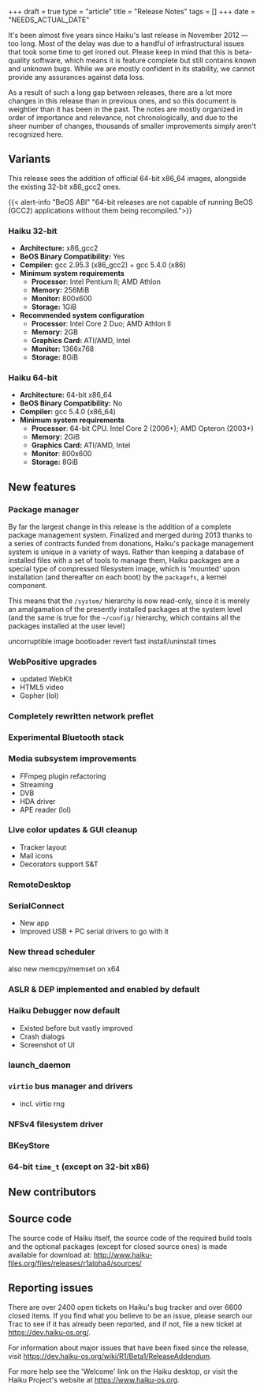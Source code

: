 +++
draft = true
type = "article"
title = "Release Notes"
tags = []
+++
date = "NEEDS_ACTUAL_DATE"

It's been almost five years since Haiku's last release in November 2012 &mdash; too long. Most of the delay was due to a handful of infrastructural issues that took some time to get ironed out. Please keep in mind that this is beta-quality software, which means it is feature complete but still contains known and unknown bugs. While we are mostly confident in its stability, we cannot provide any assurances against data loss.

As a result of such a long gap between releases, there are a lot more changes in this release than in previous ones, and so this document is weightier than it has been in the past. The notes are mostly organized in order of importance and relevance, not chronologically, and due to the sheer number of changes, thousands of smaller improvements simply aren't recognized here.

## Variants

This release sees the addition of official 64-bit x86_64 images, alongside the existing 32-bit x86_gcc2 ones.

{{< alert-info "BeOS ABI" "64-bit releases are not capable of running BeOS (GCC2) applications without them being recompiled.">}}

### Haiku 32-bit

  - **Architecture:** x86_gcc2
  - **BeOS Binary Compatibility:** Yes
  - **Compiler:** gcc 2.95.3 (x86_gcc2) + gcc 5.4.0 (x86)
  - **Minimum system requirements**
    - **Processor**: Intel Pentium II; AMD Athlon
    - **Memory:** 256MiB
    - **Monitor:** 800x600
    - **Storage:** 1GiB
  - **Recommended system configuration**
    - **Processor**: Intel Core 2 Duo; AMD Athlon II
    - **Memory:** 2GB
    - **Graphics Card:** ATI/AMD, Intel
    - **Monitor:** 1366x768
    - **Storage:** 8GiB

### Haiku 64-bit

  - **Architecture:** 64-bit x86_64
  - **BeOS Binary Compatibility:** No
  - **Compiler:** gcc 5.4.0 (x86_64)
  - **Minimum system requirements**
    - **Processor**: 64-bit CPU. Intel Core 2 (2006+); AMD Opteron (2003+)
    - **Memory:** 2GiB
    - **Graphics Card:** ATI/AMD, Intel
    - **Monitor**: 800x600
    - **Storage:** 8GiB

## New features

### Package manager

By far the largest change in this release is the addition of a complete package management system. Finalized and merged during 2013 thanks to a series of contracts funded from donations, Haiku's package management system is unique in a variety of ways. Rather than keeping a database of installed files with a set of tools to manage them, Haiku packages are a special type of compressed filesystem image, which is 'mounted' upon installation (and thereafter on each boot) by the `packagefs`, a kernel component.

This means that the `/system/` hierarchy is now read-only, since it is merely an amalgamation of the presently installed packages at the system level (and the same is true for the `~/config/` hierarchy, which contains all the packages installed at the user level)

uncorruptible image
bootloader revert
fast install/uninstall times

### WebPositive upgrades

 - updated WebKit
 - HTML5 video
 - Gopher (lol)

### Completely rewritten network preflet

### Experimental Bluetooth stack

### Media subsystem improvements

 - FFmpeg plugin refactoring
 - Streaming
 - DVB
 - HDA driver
 - APE reader (lol)

### Live color updates & GUI cleanup

 - Tracker layout
 - Mail icons
 - Decorators support S&T

### RemoteDesktop

### SerialConnect

 - New app
 - Improved USB + PC serial drivers to go with it

### New thread scheduler

also new memcpy/memset on x64

### ASLR & DEP implemented and enabled by default

### Haiku Debugger now default

 - Existed before but vastly improved
 - Crash dialogs
 - Screenshot of UI

### launch_daemon

### `virtio` bus manager and drivers

 - incl. virtio rng

### NFSv4 filesystem driver

### BKeyStore

### 64-bit `time_t` (except on 32-bit x86)


## New contributors

<new-committers>

<new-patch-submitters>

<new-translators>







## Source code

The source code of Haiku itself, the source code of the required build tools and the optional packages (except for closed source ones) is made available for download at: http://www.haiku-files.org/files/releases/r1alpha4/sources/</p>

## Reporting issues

There are over 2400 open tickets on Haiku's bug tracker and over 6600 closed items.  If you find what you believe to be an issue, please search our Trac to see if it has already been reported, and if not, file a new ticket at <https://dev.haiku-os.org/>.

For information about major issues that have been fixed since the release, visit <https://dev.haiku-os.org/wiki/R1/Beta1/ReleaseAddendum>.

For more help see the 'Welcome' link on the Haiku desktop, or visit the Haiku Project's website at <https://www.haiku-os.org>.

